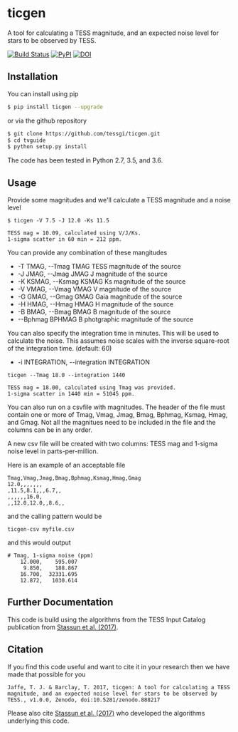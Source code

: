 # ticgen

A tool for calculating a TESS magnitude, and an expected noise level for stars to be observed by TESS.


[![Build Status](https://travis-ci.org/tessgi/ticgen.svg?branch=master)](https://travis-ci.org/tessgi/ticgen)
[![PyPI](http://img.shields.io/pypi/v/ticgen.svg)](https://pypi.python.org/pypi/ticgen/)
[![DOI](https://zenodo.org/badge/102482488.svg)](https://zenodo.org/badge/latestdoi/102482488)


## Installation
You can install using pip
``` bash
$ pip install ticgen --upgrade
```

or via the github repository
``` bash
$ git clone https://github.com/tessgi/ticgen.git
$ cd tvguide
$ python setup.py install
```

The code has been tested in Python 2.7, 3.5, and 3.6.


## Usage
Provide some magnitudes and we'll calculate a TESS magnitude and a noise level
```
$ ticgen -V 7.5 -J 12.0 -Ks 11.5

TESS mag = 10.09, calculated using V/J/Ks.
1-sigma scatter in 60 min = 212 ppm.
```
You can provide any combination of these mangitudes
*  -T TMAG, --Tmag TMAG  TESS magnitude of the source
*  -J JMAG, --Jmag JMAG  J magnitude of the source
*  -K KSMAG, --Ksmag KSMAG Ks magnitude of the source
*  -V VMAG, --Vmag VMAG  V magnitude of the source
*  -G GMAG, --Gmag GMAG  Gaia magnitude of the source
*  -H HMAG, --Hmag HMAG  H magnitude of the source
*  -B BMAG, --Bmag BMAG  B magnitude of the source
*  --Bphmag BPHMAG       B photgraphic magnitude of the source

You can also specify the integration time in minutes. This will be used to calculate the noise. This assumes noise scales with the inverse square-root of the integration time. (default: 60)
*  -i INTEGRATION, --integration INTEGRATION

```
ticgen --Tmag 18.0 --integration 1440

TESS mag = 18.00, calculated using Tmag was provided.
1-sigma scatter in 1440 min = 51045 ppm.
```

You can also run on a csvfile with magnitudes.
The header of the file must contain one or more of 
Tmag, Vmag, Jmag, Bmag, Bphmag, Ksmag, Hmag, and Gmag. Not all the magnitues need to be included in the file and the columns can be in any order.

A new csv file will be created with two columns: TESS mag and 1-sigma noise level in parts-per-million.

Here is an example of an acceptable file
```
Tmag,Vmag,Jmag,Bmag,Bphmag,Ksmag,Hmag,Gmag
12.0,,,,,,,
,11.5,8.1,,,6.7,,
,,,,,,16.0,
,,12.0,12.0,,8.6,,
```

and the calling pattern would be
```
ticgen-csv myfile.csv
```

and this would output
```
# Tmag, 1-sigma noise (ppm)
    12.000,    595.007
     9.850,    188.867
    16.700,  32331.695
    12.872,   1030.614
```

## Further Documentation
This code is build using the algorithms from the TESS Input Catalog publication from [Stassun et al. (2017)](https://arxiv.org/abs/1706.00495).

## Citation
If you find this code useful and want to cite it in your research then we have made that possible for you
```
Jaffe, T. J. & Barclay, T. 2017, ticgen: A tool for calculating a TESS magnitude, and an expected noise level for stars to be observed by TESS., v1.0.0, Zenodo, doi:10.5281/zenodo.888217
```
Please also cite [Stassun et al. (2017)](https://arxiv.org/abs/1706.00495) who developed the algorithms underlying this code.
                 


